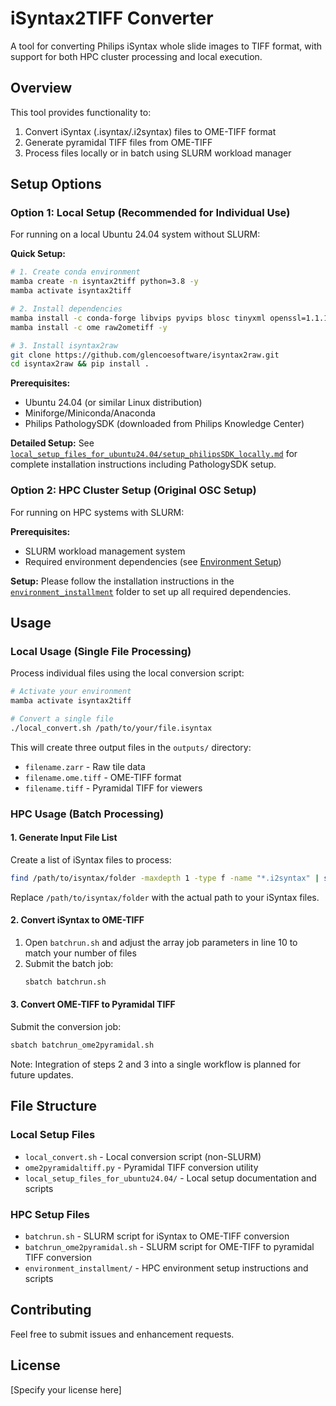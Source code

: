 # iSyntax2TIFF Converter

A tool for converting Philips iSyntax whole slide images to TIFF format, with support for both HPC cluster processing and local execution.

## Overview

This tool provides functionality to:
1. Convert iSyntax (.isyntax/.i2syntax) files to OME-TIFF format
2. Generate pyramidal TIFF files from OME-TIFF
3. Process files locally or in batch using SLURM workload manager

## Setup Options

### Option 1: Local Setup (Recommended for Individual Use)

For running on a local Ubuntu 24.04 system without SLURM:

**Quick Setup:**
```bash
# 1. Create conda environment
mamba create -n isyntax2tiff python=3.8 -y
mamba activate isyntax2tiff

# 2. Install dependencies
mamba install -c conda-forge libvips pyvips blosc tinyxml openssl=1.1.1 pillow -y
mamba install -c ome raw2ometiff -y

# 3. Install isyntax2raw
git clone https://github.com/glencoesoftware/isyntax2raw.git
cd isyntax2raw && pip install .
```

**Prerequisites:**
- Ubuntu 24.04 (or similar Linux distribution)
- Miniforge/Miniconda/Anaconda
- Philips PathologySDK (downloaded from Philips Knowledge Center)

**Detailed Setup:**
See [`local_setup_files_for_ubuntu24.04/setup_philipsSDK_locally.md`](./local_setup_files_for_ubuntu24.04/setup_philipsSDK_locally.md) for complete installation instructions including PathologySDK setup.

### Option 2: HPC Cluster Setup (Original OSC Setup)

For running on HPC systems with SLURM:

**Prerequisites:**
- SLURM workload management system
- Required environment dependencies (see [Environment Setup](#hpc-environment-setup))

**Setup:**
Please follow the installation instructions in the [`environment_installment`](./environment_installment/) folder to set up all required dependencies.

## Usage

### Local Usage (Single File Processing)

Process individual files using the local conversion script:

```bash
# Activate your environment
mamba activate isyntax2tiff

# Convert a single file
./local_convert.sh /path/to/your/file.isyntax
```

This will create three output files in the `outputs/` directory:
- `filename.zarr` - Raw tile data
- `filename.ome.tiff` - OME-TIFF format
- `filename.tiff` - Pyramidal TIFF for viewers

### HPC Usage (Batch Processing)

#### 1. Generate Input File List

Create a list of iSyntax files to process:

```bash
find /path/to/isyntax/folder -maxdepth 1 -type f -name "*.i2syntax" | sort > input_list.txt
```

Replace `/path/to/isyntax/folder` with the actual path to your iSyntax files.

#### 2. Convert iSyntax to OME-TIFF

1. Open `batchrun.sh` and adjust the array job parameters in line 10 to match your number of files
2. Submit the batch job:
   ```bash
   sbatch batchrun.sh
   ```

#### 3. Convert OME-TIFF to Pyramidal TIFF

Submit the conversion job:
```bash
sbatch batchrun_ome2pyramidal.sh
```

Note: Integration of steps 2 and 3 into a single workflow is planned for future updates.

## File Structure

### Local Setup Files
- `local_convert.sh` - Local conversion script (non-SLURM)
- `ome2pyramidaltiff.py` - Pyramidal TIFF conversion utility
- `local_setup_files_for_ubuntu24.04/` - Local setup documentation and scripts

### HPC Setup Files
- `batchrun.sh` - SLURM script for iSyntax to OME-TIFF conversion
- `batchrun_ome2pyramidal.sh` - SLURM script for OME-TIFF to pyramidal TIFF conversion
- `environment_installment/` - HPC environment setup instructions and scripts

## Contributing

Feel free to submit issues and enhancement requests.

## License

[Specify your license here]